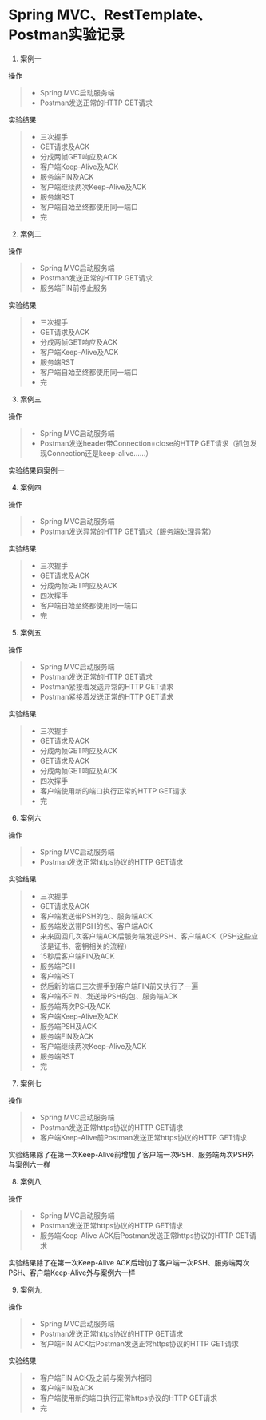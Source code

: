 # Spring MVC、RestTemplate、Postman实验记录

1. 案例一

操作  
> - Spring MVC启动服务端  
> - Postman发送正常的HTTP GET请求

实验结果  
> - 三次握手  
> - GET请求及ACK  
> - 分成两帧GET响应及ACK  
> - 客户端Keep-Alive及ACK  
> - 服务端FIN及ACK  
> - 客户端继续两次Keep-Alive及ACK  
> - 服务端RST  
> - 客户端自始至终都使用同一端口  
> - 完

2. 案例二

操作  
> - Spring MVC启动服务端  
> - Postman发送正常的HTTP GET请求  
> - 服务端FIN前停止服务

实验结果  
> - 三次握手  
> - GET请求及ACK  
> - 分成两帧GET响应及ACK  
> - 客户端Keep-Alive及ACK  
> - 服务端RST  
> - 客户端自始至终都使用同一端口  
> - 完

3. 案例三

操作  
> - Spring MVC启动服务端  
> - Postman发送header带Connection=close的HTTP GET请求（抓包发现Connection还是keep-alive……）

实验结果同案例一

4. 案例四

操作  
> - Spring MVC启动服务端  
> - Postman发送异常的HTTP GET请求（服务端处理异常）

实验结果  
> - 三次握手  
> - GET请求及ACK  
> - 分成两帧GET响应及ACK  
> - 四次挥手  
> - 客户端自始至终都使用同一端口  
> - 完

5. 案例五

操作  
> - Spring MVC启动服务端  
> - Postman发送正常的HTTP GET请求  
> - Postman紧接着发送异常的HTTP GET请求  
> - Postman紧接着发送正常的HTTP GET请求

实验结果  
> - 三次握手  
> - GET请求及ACK  
> - 分成两帧GET响应及ACK  
> - GET请求及ACK  
> - 分成两帧GET响应及ACK  
> - 四次挥手  
> - 客户端使用新的端口执行正常的HTTP GET请求  
> - 完

6. 案例六

操作  
> - Spring MVC启动服务端  
> - Postman发送正常https协议的HTTP GET请求

实验结果  
> - 三次握手  
> - GET请求及ACK  
> - 客户端发送带PSH的包、服务端ACK  
> - 服务端发送带PSH的包、客户端ACK  
> - 来来回回几次客户端ACK后服务端发送PSH、客户端ACK（PSH这些应该是证书、密钥相关的流程）  
> - 15秒后客户端FIN及ACK  
> - 服务端PSH  
> - 客户端RST  
> - 然后新的端口三次握手到客户端FIN前又执行了一遍  
> - 客户端不FIN、发送带PSH的包、服务端ACK  
> - 服务端两次PSH及ACK  
> - 客户端Keep-Alive及ACK  
> - 服务端PSH及ACK  
> - 服务端FIN及ACK  
> - 客户端继续两次Keep-Alive及ACK  
> - 服务端RST  
> - 完

7. 案例七

操作  
> - Spring MVC启动服务端  
> - Postman发送正常https协议的HTTP GET请求  
> - 客户端Keep-Alive前Postman发送正常https协议的HTTP GET请求

实验结果除了在第一次Keep-Alive前增加了客户端一次PSH、服务端两次PSH外与案例六一样

8. 案例八

操作  
> - Spring MVC启动服务端  
> - Postman发送正常https协议的HTTP GET请求  
> - 服务端Keep-Alive ACK后Postman发送正常https协议的HTTP GET请求

实验结果除了在第一次Keep-Alive ACK后增加了客户端一次PSH、服务端两次PSH、客户端Keep-Alive外与案例六一样

9. 案例九

操作  
> - Spring MVC启动服务端  
> - Postman发送正常https协议的HTTP GET请求  
> - 客户端FIN ACK后Postman发送正常https协议的HTTP GET请求

实验结果  
> - 客户端FIN ACK及之前与案例六相同  
> - 客户端FIN及ACK
> - 客户端使用新的端口执行正常https协议的HTTP GET请求  
> - 完
